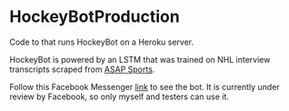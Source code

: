 # HockeyBotProduction
Code to that runs HockeyBot on a Heroku server. 

HockeyBot is powered by an LSTM that was trained on NHL interview transcripts scraped from [ASAP Sports](http://www.asapsports.com/). 

Follow this Facebook Messenger [link](m.me/102447081166159) to see the bot. It is currently under review by Facebook, so only myself and testers can use it. 
